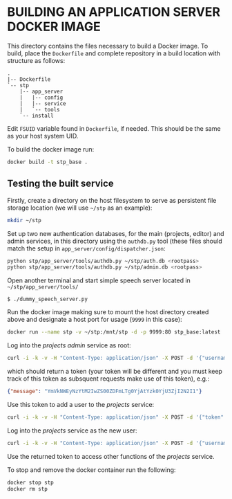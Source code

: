 BUILDING AN APPLICATION SERVER DOCKER IMAGE
===========================================

This directory contains the files necessary to build a Docker image. To build, place the `Dockerfile` and complete repository in a build location with structure as follows:

```
.
|-- Dockerfile
`-- stp
    |-- app_server
    |   |-- config
    |   |-- service
    |   `-- tools
    `-- install
```

Edit `FSUID` variable found in `Dockerfile`, if needed. This should be the same as your host system UID.

To build the docker image run:

```bash
docker build -t stp_base .
```

Testing the built service
-------------------------

Firstly, create a directory on the host filesystem to serve as persistent file storage location (we will use `~/stp` as an example):

```bash
mkdir ~/stp
```

Set up two new authentication databases, for the main (projects, editor) and admin services, in this directory using the `authdb.py` tool (these files should match the setup in `app_server/config/dispatcher.json`:

```bash
python stp/app_server/tools/authdb.py ~/stp/auth.db <rootpass>
python stp/app_server/tools/authdb.py ~/stp/admin.db <rootpass>
```

Open another terminal and start simple speech server located in `~/stp/app_server/tools/`

```
$ ./dummy_speech_server.py
```

Run the docker image making sure to mount the host directory created above and designate a host port for usage (`9999` in this case):

```bash
docker run --name stp -v ~/stp:/mnt/stp -d -p 9999:80 stp_base:latest
```

Log into the _projects admin_ service as root:

```bash
curl -i -k -v -H "Content-Type: application/json" -X POST -d '{"username": "root", "password": <rootpass>, "role" : "admin"}' http://127.0.0.1:9999/wsgi/admin/login
```

which should return a token (your token will be different and you must keep track of this token as subsquent requests make use of this token), e.g.:

```json
{"message": "YmVkNWEyNzYtM2IwZS00ZDFmLTg0YjAtYzk0YjU3ZjI2N2I1"}
```

Use this token to add a user to the _projects_ service:

```bash
curl -i -k -v -H "Content-Type: application/json" -X POST -d '{"token": "YmVkNWEyNzYtM2IwZS00ZDFmLTg0YjAtYzk0YjU3ZjI2N2I1", "username": "neil", "password": "neil", "name": "neil", "surname": "kleynhans", "email": "neil@organisation.org", "role" : "project"}' http://127.0.0.1:9999/wsgi/admin/adduser
```

Log into the _projects_ service as the new user:

```bash
curl -i -k -v -H "Content-Type: application/json" -X POST -d '{"username": "neil", "password": "neil", "role" : "project"}' http://127.0.0.1:9999/wsgi/projects/login
```

Use the returned token to access other functions of the _projects_ service.

To stop and remove the docker container run the following:
```bash
docker stop stp
docker rm stp
```
